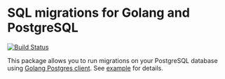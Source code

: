 # SQL migrations for Golang and PostgreSQL

[![Build Status](https://travis-ci.org/go-pg/migrations.svg)](https://travis-ci.org/go-pg/migrations)

This package allows you to run migrations on your PostgreSQL database using [Golang Postgres client](https://github.com/go-pg/pg). See [example](example) for details.

